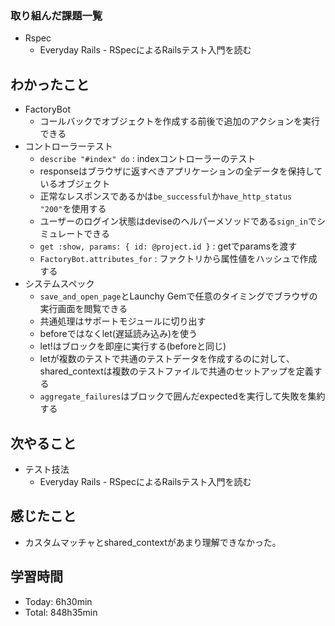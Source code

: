 ### 取り組んだ課題一覧
- Rspec
  - Everyday Rails - RSpecによるRailsテスト入門を読む
## わかったこと
- FactoryBot
  - コールバックでオブジェクトを作成する前後で追加のアクションを実行できる
- コントローラーテスト
  - `describe "#index" do` : indexコントローラーのテスト
  - responseはブラウザに返すべきアプリケーションの全データを保持しているオブジェクト
  - 正常なレスポンスであるかは`be_successful`か`have_http_status "200"`を使用する
  - ユーザーのログイン状態はdeviseのヘルパーメソッドである`sign_in`でシミュレートできる
  - `get :show, params: { id: @project.id }` : getでparamsを渡す
  - `FactoryBot.attributes_for` : ファクトリから属性値をハッシュで作成する
- システムスペック
  - `save_and_open_page`とLaunchy Gemで任意のタイミングでブラウザの実行画面を閲覧できる
  - 共通処理はサポートモジュールに切り出す
  - beforeではなくlet(遅延読み込み)を使う
  - let!はブロックを即座に実行する(beforeと同じ)
  - letが複数のテストで共通のテストデータを作成するのに対して､shared_contextは複数のテストファイルで共通のセットアップを定義する
  - `aggregate_failures`はブロックで囲んだexpectedを実行して失敗を集約する
## 次やること
- テスト技法
  - Everyday Rails - RSpecによるRailsテスト入門を読む
## 感じたこと
- カスタムマッチャとshared_contextがあまり理解できなかった｡
## 学習時間
- Today: 6h30min
- Total: 848h35min